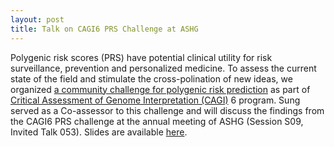 ```yaml
---
layout: post
title: Talk on CAGI6 PRS Challenge at ASHG
---
```


Polygenic risk scores (PRS) have potential clinical utility for risk surveillance, prevention and personalized medicine. To assess the current state of the field and stimulate the cross-polination of new ideas, we organized [a community challenge for polygenic risk prediction](http://genomeinterpretation.org/cagi6-prs.html) as part of [Critical Assessment of Genome Interpretation (CAGI)](https://genomeinterpretation.org/) 6 program. Sung served as a Co-assessor to this challenge and will discuss the findings from the CAGI6 PRS challenge at the annual meeting of ASHG (Session S09, Invited Talk 053). Slides are available [here](https://sgchun.github.io/sungchunlab/20221006-ASHG-CAGI6.pdf).  
